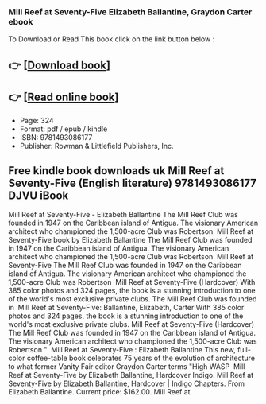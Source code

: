 ### Mill Reef at Seventy-Five Elizabeth Ballantine, Graydon Carter ebook

To Download or Read This book click on the link button below :

## 👉  [**[Download book](http://get-pdfs.com/download.php?group=book&from=github.com&id=716798&lnk=1061 "Download book")**]

## 👉  [**[Read online book](http://get-pdfs.com/download.php?group=book&from=github.com&id=716798&lnk=1061 "Read online book")**]


* Page: 324
* Format: pdf / epub / kindle
* ISBN: 9781493086177
* Publisher: Rowman &amp; Littlefield Publishers, Inc.



## Free kindle book downloads uk Mill Reef at Seventy-Five (English literature) 9781493086177 DJVU iBook



 Mill Reef at Seventy-Five - Elizabeth Ballantine The Mill Reef Club was founded in 1947 on the Caribbean island of Antigua. The visionary American architect who championed the 1,500-acre Club was Robertson 
 Mill Reef at Seventy-Five book by Elizabeth Ballantine The Mill Reef Club was founded in 1947 on the Caribbean island of Antigua. The visionary American architect who championed the 1,500-acre Club was Robertson 
 Mill Reef at Seventy-Five The Mill Reef Club was founded in 1947 on the Caribbean island of Antigua. The visionary American architect who championed the 1,500-acre Club was Robertson 
 Mill Reef at Seventy-Five (Hardcover) With 385 color photos and 324 pages, the book is a stunning introduction to one of the world&#039;s most exclusive private clubs. The Mill Reef Club was founded in 
 Mill Reef at Seventy-Five: Ballantine, Elizabeth, Carter With 385 color photos and 324 pages, the book is a stunning introduction to one of the world&#039;s most exclusive private clubs.
 Mill Reef at Seventy-Five (Hardcover) The Mill Reef Club was founded in 1947 on the Caribbean island of Antigua. The visionary American architect who championed the 1,500-acre Club was Robertson &quot; 
 Mill Reef at Seventy-Five : Elizabeth Ballantine This new, full-color coffee-table book celebrates 75 years of the evolution of architecture to what former Vanity Fair editor Graydon Carter terms &quot;High WASP 
 Mill Reef at Seventy-Five by Elizabeth Ballantine, Hardcover Indigo. Mill Reef at Seventy-Five by Elizabeth Ballantine, Hardcover | Indigo Chapters. From Elizabeth Ballantine. Current price: $162.00. Mill Reef at 





